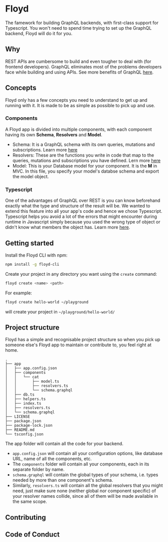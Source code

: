 # Floyd
The famework for building GraphQL backends, with first-class support for Typescript. You won't need to spend time trying to set up the GraphQL backend, Floyd will do it for you.

## Why
REST APIs are cumbersome to build and even tougher to deal with (for frontend developers). GraphQL eliminates most of the problems developers face while building and using APIs. See more benefits of GraphQL [here](https://graphql.org).

## Concepts
Floyd only has a few concepts you need to understand to get up and running with it. It is made to be as simple as possible to pick up and use.
### Components
A Floyd app is divided into multiple components, with each component having its own **Schema**, **Resolvers** and **Model**.
* Schema: It is a GraphQL schema with its own queries, mutations and subscriptions. Learn more [here](https://graphql.org/learn/schema/)
* Resolvers: These are the functions you write in code that map to the queries, mutations and subscriptions you have defined. Lern more [here](https://graphql.org/learn/execution/)
* Model: This is your Database model for your component. It is the **M** in MVC. In this file, you specify your model's databse schema and export the model object.

### Typescript
One of the advantages of GraphQL over REST is you can know beforehand exactly what the type and structure of the result will be. We wanted to extend this feature into all your app's code and hence we chose Typescript. Typescript helps you avoid a lot of the errors that might encounter during runtime in Javascript simply because you used the wrong type of object or didn't know what members the object has. Learn more [here](https://www.typescriptlang.org).

## Getting started

Install the Floyd CLI with npm:
```bash
npm install -g floyd-cli
```

Create your project in any directory you want using the `create` command:
```bash
floyd create <name> <path>
```

For example:
```bash
floyd create hello-world ~/playground
```
will create your project in `~/playground/hello-world/`

## Project structure
Floyd has a simple and recognisable project structure so when you pick up someone else's Floyd app to maintain or contribute to, you feel right at home.
```
.
├── app
│   ├── app.config.json
│   ├── components
│   │   └── cat
│   │       ├── model.ts
│   │       ├── resolvers.ts
│   │       └── schema.graphql
│   ├── db.ts
│   ├── helpers.ts
│   ├── index.ts
│   ├── resolvers.ts
│   └── schema.graphql
├── LICENSE
├── package.json
├── package-lock.json
├── README.md
└── tsconfig.json
```
The app folder will contain all the code for your backend. 
* `app.config.json` will contain all your configuration options, like database URL, name of all the components, etc. 
* The `components` folder will contain all your components, each in its separate folder by name.
* `schema.graphql` will contain the global types of your schema, i.e. types needed by more than one component's schema. 
* Similarly, `resolvers.ts` will contain all the global resolvers that you might need, just make sure none (neither global nor component specific) of your resolver names collide, since all of them will be made available in the same scope.

## Contributing


## Code of Conduct
